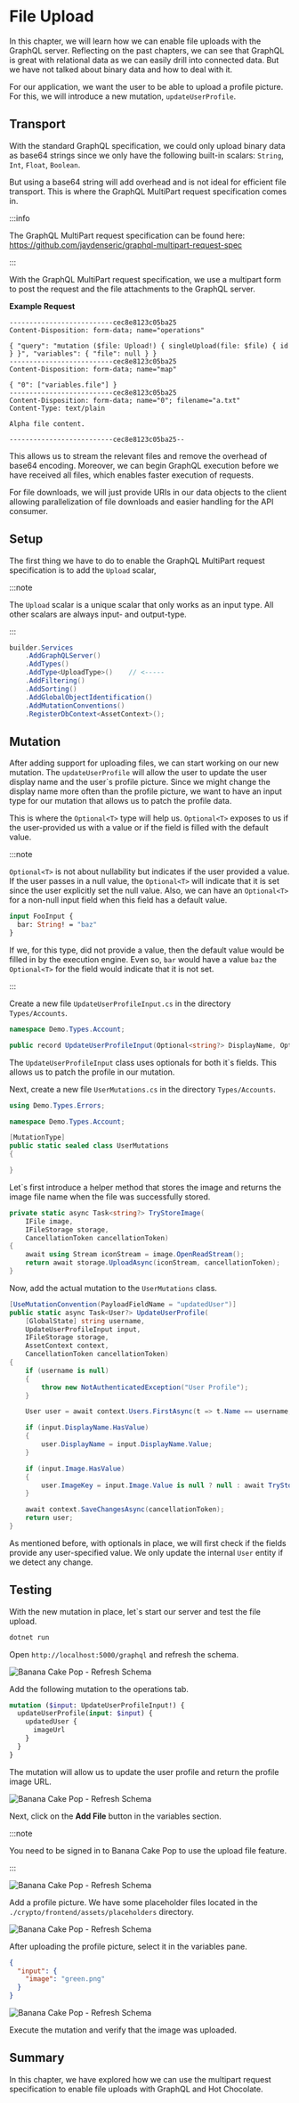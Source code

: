 # File Upload

In this chapter, we will learn how we can enable file uploads with the GraphQL server. Reflecting on the past chapters, we can see that GraphQL is great with relational data as we can easily drill into connected data. But we have not talked about binary data and how to deal with it.

For our application, we want the user to be able to upload a profile picture. For this, we will introduce a new mutation, `updateUserProfile`.

## Transport

With the standard GraphQL specification, we could only upload binary data as base64 strings since we only have the following built-in scalars: `String`, `Int`, `Float`, `Boolean`.

But using a base64 string will add overhead and is not ideal for efficient file transport. This is where the GraphQL MultiPart request specification comes in.

:::info

The GraphQL MultiPart request specification can be found here:
https://github.com/jaydenseric/graphql-multipart-request-spec

:::

With the GraphQL MultiPart request specification, we use a multipart form to post the request and the file attachments to the GraphQL server.

**Example Request**

```
--------------------------cec8e8123c05ba25
Content-Disposition: form-data; name="operations"

{ "query": "mutation ($file: Upload!) { singleUpload(file: $file) { id } }", "variables": { "file": null } }
--------------------------cec8e8123c05ba25
Content-Disposition: form-data; name="map"

{ "0": ["variables.file"] }
--------------------------cec8e8123c05ba25
Content-Disposition: form-data; name="0"; filename="a.txt"
Content-Type: text/plain

Alpha file content.

--------------------------cec8e8123c05ba25--
```

This allows us to stream the relevant files and remove the overhead of base64 encoding. Moreover, we can begin GraphQL execution before we have received all files, which enables faster execution of requests.

For file downloads, we will just provide URIs in our data objects to the client allowing parallelization of file downloads and easier handling for the API consumer.

## Setup

The first thing we have to do to enable the GraphQL MultiPart request specification is to add the `Upload` scalar,

:::note

The `Upload` scalar is a unique scalar that only works as an input type. All other scalars are always input- and output-type.

:::

```csharp
builder.Services
    .AddGraphQLServer()
    .AddTypes()
    .AddType<UploadType>()    // <-----
    .AddFiltering()
    .AddSorting()
    .AddGlobalObjectIdentification()
    .AddMutationConventions()
    .RegisterDbContext<AssetContext>();
```

## Mutation

After adding support for uploading files, we can start working on our new mutation. The `updateUserProfile` will allow the user to update the user display name and the user`s profile picture. Since we might change the display name more often than the profile picture, we want to have an input type for our mutation that allows us to patch the profile data.

This is where the `Optional<T>` type will help us. `Optional<T>` exposes to us if the user-provided us with a value or if the field is filled with the default value.

:::note

`Optional<T>` is not about nullability but indicates if the user provided a value. If the user passes in a null value, the `Optional<T>` will indicate that it is set since the user explicitly set the null value. Also, we can have an `Optional<T>` for a non-null input field when this field has a default value.

```graphql
input FooInput {
  bar: String! = "baz"
}
```

If we, for this type, did not provide a value, then the default value would be filled in by the execution engine. Even so, `bar` would have a value `baz` the `Optional<T>` for the field would indicate that it is not set.

:::

Create a new file `UpdateUserProfileInput.cs` in the directory `Types/Accounts`.

```csharp title="/Types/Accounts/UpdateUserProfileInput.cs"
namespace Demo.Types.Account;

public record UpdateUserProfileInput(Optional<string?> DisplayName, Optional<IFile?> Image);
```

The `UpdateUserProfileInput` class uses optionals for both it`s fields. This allows us to patch the profile in our mutation.

Next, create a new file `UserMutations.cs` in the directory `Types/Accounts`.

```csharp title="/Types/Accounts/UserMutations.cs"
using Demo.Types.Errors;

namespace Demo.Types.Account;

[MutationType]
public static sealed class UserMutations
{

}
```

Let`s first introduce a helper method that stores the image and returns the image file name when the file was successfully stored.

```csharp
private static async Task<string?> TryStoreImage(
    IFile image,
    IFileStorage storage,
    CancellationToken cancellationToken)
{
    await using Stream iconStream = image.OpenReadStream();
    return await storage.UploadAsync(iconStream, cancellationToken);
}
```

Now, add the actual mutation to the `UserMutations` class.

```csharp
[UseMutationConvention(PayloadFieldName = "updatedUser")]
public static async Task<User?> UpdateUserProfile(
    [GlobalState] string username,
    UpdateUserProfileInput input,
    IFileStorage storage,
    AssetContext context,
    CancellationToken cancellationToken)
{
    if (username is null)
    {
        throw new NotAuthenticatedException("User Profile");
    }

    User user = await context.Users.FirstAsync(t => t.Name == username, cancellationToken);

    if (input.DisplayName.HasValue)
    {
        user.DisplayName = input.DisplayName.Value;
    }

    if (input.Image.HasValue)
    {
        user.ImageKey = input.Image.Value is null ? null : await TryStoreImage(input.Image.Value, storage, cancellationToken);
    }

    await context.SaveChangesAsync(cancellationToken);
    return user;
}
```

As mentioned before, with optionals in place, we will first check if the fields provide any user-specified value. We only update the internal `User` entity if we detect any change.

## Testing

With the new mutation in place, let`s start our server and test the file upload.

```bash
dotnet run
```

Open `http://localhost:5000/graphql` and refresh the schema.

![Banana Cake Pop - Refresh Schema](./images/example2-part1-bcp1.png)

Add the following mutation to the operations tab.

```graphql
mutation ($input: UpdateUserProfileInput!) {
  updateUserProfile(input: $input) {
    updatedUser {
      imageUrl
    }
  }
}
```

The mutation will allow us to update the user profile and return the profile image URL.

![Banana Cake Pop - Refresh Schema](./images/example6-bcp1.png)

Next, click on the **Add File** button in the variables section.

:::note

You need to be signed in to Banana Cake Pop to use the upload file feature.

:::

![Banana Cake Pop - Refresh Schema](./images/example6-bcp2.png)

Add a profile picture. We have some placeholder files located in the `./crypto/frontend/assets/placeholders` directory.

![Banana Cake Pop - Refresh Schema](./images/example6-bcp3.png)

After uploading the profile picture, select it in the variables pane.

```json
{
  "input": {
    "image": "green.png"
  }
}
```

![Banana Cake Pop - Refresh Schema](./images/example6-bcp4.png)

Execute the mutation and verify that the image was uploaded.

## Summary

In this chapter, we have explored how we can use the multipart request specification to enable file uploads with GraphQL and Hot Chocolate.
